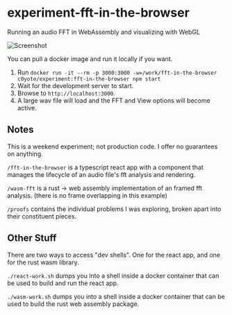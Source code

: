 # experiment-fft-in-the-browser

Running an audio FFT in WebAssembly and visualizing with WebGL

![Screenshot](proofs/screenshot.png?raw=true "Title")

You can pull a docker image and run it locally if you want.

1. Run `docker run -it --rm -p 3000:3000 -w=/work/fft-in-the-browser c0yote/experiment:fft-in-the-browser npm start`
2. Wait for the development server to start.
3. Browse to `http://localhost:3000`.
4. A large wav file will load and the FFT and View options will become active.

## Notes

This is a weekend experiment; not production code. I offer no guarantees on anything.

`/fft-in-the-browser` is a typescript react app with a component that manages the lifecycle of an audio file's fft analysis and rendering.

`/wasm-fft` is a rust -> web assembly implementation of an framed fft analysis. (there is no frame overlapping in this example)

`/proofs` contains the individual problems I was exploring, broken apart into their constituent pieces.

## Other Stuff

There are two ways to access "dev shells". One for the react app, and one for the rust wasm library.

`./react-work.sh` dumps you into a shell inside a docker container that can be used to build and run the react app.

`./wasm-work.sh` dumps you into a shell inside a docker container that can be used to build the rust web assembly package.
